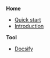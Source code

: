 
**Home**
- [Quick start](/home/quickstart.md)
- [Introduction](/home/introduction.md)


**Tool**
- [Docsify](/tool/docsify.md)